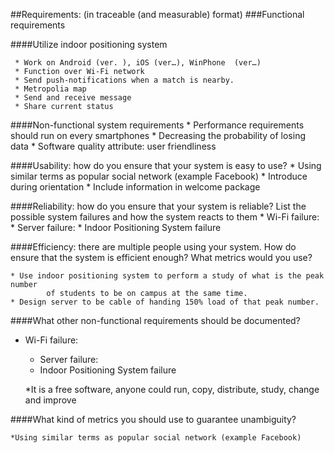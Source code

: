 
##Requirements: (in traceable (and measurable) format)
###Functional requirements

####Utilize indoor positioning system

	 * Work on Android (ver. ), iOS (ver…), WinPhone  (ver…)
	 * Function over Wi-Fi network
	 * Send push-notifications when a match is nearby.
	 * Metropolia map
	 * Send and receive message
	 * Share current status

####Non-functional system requirements
	 * Performance requirements should run on every smartphones
	 * Decreasing the probability of losing data
	 * Software quality attribute: user friendliness

		
####Usability: how do you ensure that your system is easy to use?
	 * Using similar terms as popular social network (example Facebook)
	 * Introduce during orientation
	 * Include information in welcome package


	
		
####Reliability: how do you ensure that your system is reliable? List the possible system failures and how the system reacts to them
	 * Wi-Fi failure: 
	 * Server failure: 
	 * Indoor Positioning System failure


####Efficiency: there are multiple people using your system. How do ensure that the system is efficient enough? What metrics would you use?

	* Use indoor positioning system to perform a study of what is the peak number 
			of students to be on campus at the same time. 
	* Design server to be cable of handing 150% load of that peak number.
	 
	
####What other non-functional requirements should be documented?
* Wi-Fi failure: 
	 * Server failure: 
	 * Indoor Positioning System failure

	*It is a free software, anyone could run, copy, distribute, study, change and improve
	
####What kind of metrics you should use to guarantee unambiguity?

	*Using similar terms as popular social network (example Facebook)

